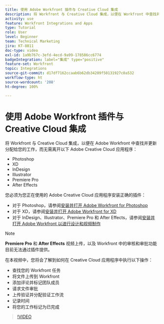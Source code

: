 ```yaml
---
title: 使用 Adobe Workfront 插件与 Creative Cloud 集成
description: 将 Workfront 与 Creative Cloud 集成，以便在 Workfront 中查找并更新分配给您的工作，而无需离开以下 Creative Cloud 应用程序：Photoshop、XD、InDesign、Illustrator、Premiere Pro 和 After Effects。
activity: use
feature: Workfront Integrations and Apps
type: Tutorial
role: User
level: Beginner
team: Technical Marketing
jira: KT-8811
doc-type: video
exl-id: 1a9b767c-3efd-4ecd-9a99-178586cc6774
badgeIntegration: label="集成" type="positive"
feature-set: Workfront
topic: Integrations
source-git-commit: d17df7162ccaab6b62db34209f50131927c0a532
workflow-type: ht
source-wordcount: '208'
ht-degree: 100%

---
```


# 使用 Adobe Workfront 插件与 Creative Cloud 集成

将 Workfront 与 Creative Cloud 集成，以便在 Adobe Workfront 中查找并更新分配给您的工作，而无需离开以下 Adobe Creative Cloud 应用程序：

* Photoshop
* XD
* InDesign
* Illustrator
* Premiere Pro
* After Effects

您必须为您正在使用的 Adobe Creative Cloud 应用程序安装正确的插件：

* 对于 Photoshop，请参阅[安装并打开 Adobe Workfront for Photoshop](https://experienceleague.adobe.com/docs/workfront/using/adobe-workfront-integrations/workfront-for-creative-cloud/install-wf-cc/wf-cc-install-ps.html?)
* 对于 XD，请参阅[安装并打开 Adobe Workfront for XD](https://experienceleague.adobe.com/docs/workfront/using/adobe-workfront-integrations/workfront-for-creative-cloud/install-wf-cc/wf-adobe-xd-install.html?)
* 对于 InDesign、Illustrator、Premiere Pro 和 After Effects，请参阅[安装并打开 Adobe Workfront 以进行设计和视频制作](https://experienceleague.adobe.com/docs/workfront/using/adobe-workfront-integrations/workfront-for-creative-cloud/install-wf-cc/wf-install-cc.html?)

>[!NOTE]
>
>**Premiere Pro** 和 **After Effects** 视频上传，以及 Workfront 中的审核和审批功能目前无法通过插件提供。


在本视频中，您将会了解到如何在 Creative Cloud 应用程序中执行以下操作：

* 查找您的 Workfront 任务
* 将文件上传到 Workfront
* 添加评论并标记团队成员
* 请求文件审批
* 上传验证并分配验证工作流
* 记录时间
* 将您的工作标记为已完成

>[!VIDEO](https://video.tv.adobe.com/v/3415452/?quality=12&learn=on&enablevpops)
